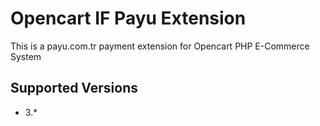 # Opencart IF Payu Extension

This is a payu.com.tr payment extension for Opencart PHP E-Commerce System

## Supported Versions
 - 3.*